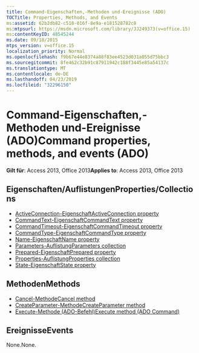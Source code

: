 ```yaml
---
title: Command-Eigenschaften,-Methoden und-Ereignisse (ADO)
TOCTitle: Properties, Methods, and Events
ms:assetid: 62b2db82-c518-016f-8e9a-e181528782c8
ms:mtpsurl: https://msdn.microsoft.com/library/JJ249373(v=office.15)
ms:contentKeyID: 48545244
ms.date: 09/18/2015
mtps_version: v=office.15
localization_priority: Normal
ms.openlocfilehash: f9b67e44e8374a88f83ee4523d031a055d75bbc3
ms.sourcegitcommit: 8fe462c32b91c87911942c188f3445e85a54137c
ms.translationtype: MT
ms.contentlocale: de-DE
ms.lasthandoff: 04/23/2019
ms.locfileid: "32296150"
---
```

# <a name="command-properties-methods-and-events-ado"></a><span data-ttu-id="9b8f8-102">Command-Eigenschaften,-Methoden und-Ereignisse (ADO)</span><span class="sxs-lookup"><span data-stu-id="9b8f8-102">Command properties, methods, and events (ADO)</span></span>


<span data-ttu-id="9b8f8-103">**Gilt für**: Access 2013, Office 2013</span><span class="sxs-lookup"><span data-stu-id="9b8f8-103">**Applies to**: Access 2013, Office 2013</span></span>

## <a name="propertiescollections"></a><span data-ttu-id="9b8f8-104">Eigenschaften/Auflistungen</span><span class="sxs-lookup"><span data-stu-id="9b8f8-104">Properties/Collections</span></span>

- [<span data-ttu-id="9b8f8-105">ActiveConnection-Eigenschaft</span><span class="sxs-lookup"><span data-stu-id="9b8f8-105">ActiveConnection property</span></span>](activeconnection-property-ado.md)
- [<span data-ttu-id="9b8f8-106">CommandText-Eigenschaft</span><span class="sxs-lookup"><span data-stu-id="9b8f8-106">CommandText property</span></span>](commandtext-property-ado.md)
- [<span data-ttu-id="9b8f8-107">CommandTimeout-Eigenschaft</span><span class="sxs-lookup"><span data-stu-id="9b8f8-107">CommandTimeout property</span></span>](commandtimeout-property-ado.md)
- [<span data-ttu-id="9b8f8-108">CommandType-Eigenschaft</span><span class="sxs-lookup"><span data-stu-id="9b8f8-108">CommandType property</span></span>](commandtype-property-ado.md)
- [<span data-ttu-id="9b8f8-109">Name-Eigenschaft</span><span class="sxs-lookup"><span data-stu-id="9b8f8-109">Name property</span></span>](name-property-ado.md)
- [<span data-ttu-id="9b8f8-110">Parameters-Auflistung</span><span class="sxs-lookup"><span data-stu-id="9b8f8-110">Parameters collection</span></span>](parameters-collection-ado.md)
- [<span data-ttu-id="9b8f8-111">Prepared-Eigenschaft</span><span class="sxs-lookup"><span data-stu-id="9b8f8-111">Prepared property</span></span>](prepared-property-ado.md)
- [<span data-ttu-id="9b8f8-112">Properties-Auflistung</span><span class="sxs-lookup"><span data-stu-id="9b8f8-112">Properties collection</span></span>](properties-collection-ado.md)
- [<span data-ttu-id="9b8f8-113">State-Eigenschaft</span><span class="sxs-lookup"><span data-stu-id="9b8f8-113">State property</span></span>](state-property-ado.md)

## <a name="methods"></a><span data-ttu-id="9b8f8-114">Methoden</span><span class="sxs-lookup"><span data-stu-id="9b8f8-114">Methods</span></span>

- [<span data-ttu-id="9b8f8-115">Cancel-Methode</span><span class="sxs-lookup"><span data-stu-id="9b8f8-115">Cancel method</span></span>](cancel-method-ado.md)
- [<span data-ttu-id="9b8f8-116">CreateParameter-Methode</span><span class="sxs-lookup"><span data-stu-id="9b8f8-116">CreateParameter method</span></span>](createparameter-method-ado.md)
- [<span data-ttu-id="9b8f8-117">Execute-Methode (ADO-Befehl)</span><span class="sxs-lookup"><span data-stu-id="9b8f8-117">Execute method (ADO Command)</span></span>](https://docs.microsoft.com/office/vba/access/concepts/miscellaneous/execute-method-ado-command)

## <a name="events"></a><span data-ttu-id="9b8f8-118">Ereignisse</span><span class="sxs-lookup"><span data-stu-id="9b8f8-118">Events</span></span>

<span data-ttu-id="9b8f8-119">None.</span><span class="sxs-lookup"><span data-stu-id="9b8f8-119">None.</span></span>

